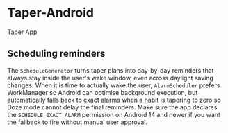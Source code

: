 # Taper-Android
Taper App

## Scheduling reminders

The `ScheduleGenerator` turns taper plans into day-by-day reminders that always stay inside the
user's wake window, even across daylight saving changes. When it is time to actually wake the user,
`AlarmScheduler` prefers WorkManager so Android can optimise background execution, but
automatically falls back to exact alarms when a habit is tapering to zero so Doze mode cannot delay
the final reminders. Make sure the app declares the `SCHEDULE_EXACT_ALARM` permission on Android 14
and newer if you want the fallback to fire without manual user approval.
